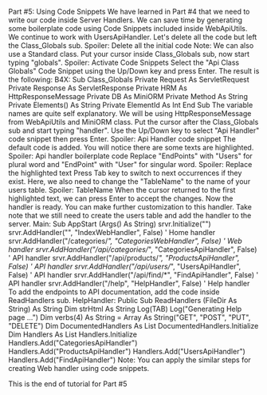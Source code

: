 Part #5: Using Code Snippets
We have learned in Part #4 that we need to write our code inside Server Handlers.
We can save time by generating some boilerplate code using Code Snippets included inside WebApiUtils.
We continue to work with UsersApiHandler.
Let's delete all the code but left the Class_Globals sub.
Spoiler: Delete all the initial code
Note: We can also use a Standard class.
Put your cursor inside Class_Globals sub, now start typing "globals".
Spoiler: Activate Code Snippets
Select the "Api Class Globals" Code Snippet using the Up/Down key and press Enter.
The result is the following:
B4X:
Sub Class_Globals
        Private Request As ServletRequest
        Private Response As ServletResponse
        Private HRM As HttpResponseMessage
        Private DB As MiniORM
        Private Method As String
        Private Elements() As String
        Private ElementId As Int
End Sub
The variable names are quite self explanatory. We will be using HttpResponseMessage from WebApiUtils and MiniORM class.
Put the cursor after the Class_Globals sub and start typing "handler".
Use the Up/Down key to select "Api Handler" code snippet then press Enter.
Spoiler: Api Handler code snippet
The default code is added. You will notice there are some texts are highlighted.
Spoiler: Api handler boilerplate code
Replace "EndPoints" with "Users" for plural word and "EndPoint" with "User" for singular word.
Spoiler: Replace the highlighted text
Press Tab key to switch to next occurrences if they exist.
Here, we also need to change the "TableName" to the name of your users table.
Spoiler: TableName
When the cursor returned to the first highlighted text, we can press Enter to accept the changes.
Now the handler is ready. You can make further customization to this handler.
Take note that we still need to create the users table and add the handler to the server.
Main:
Sub AppStart (Args() As String)    srvr.Initialize("")
    srvr.AddHandler("", "IndexWebHandler", False)                           ' Home handler
    srvr.AddHandler("/categories/*", "CategoriesWebHandler", False)         ' Web handler
    srvr.AddHandler("/api/categories/*", "CategoriesApiHandler", False)     ' API handler
    srvr.AddHandler("/api/products/*", "ProductsApiHandler", False)         ' API handler
    srvr.AddHandler("/api/users/*", "UsersApiHandler", False)               ' API handler
    srvr.AddHandler("/api/find/*", "FindApiHandler", False)                 ' API handler
    srvr.AddHandler("/help", "HelpHandler", False)                          ' Help handler
To add the endpoints to API documentation, add the code inside ReadHandlers sub.
HelpHandler:
Public Sub ReadHandlers (FileDir As String) As String
    Dim strHtml As String
    Log(TAB)
    Log("Generating Help page ...")
    Dim verbs(4) As String = Array As String("GET", "POST", "PUT", "DELETE")
    Dim DocumentedHandlers As List
    DocumentedHandlers.Initialize
    Dim Handlers As List
    Handlers.Initialize
    Handlers.Add("CategoriesApiHandler")
    Handlers.Add("ProductsApiHandler")
    Handlers.Add("UsersApiHandler")
    Handlers.Add("FindApiHandler")
Note: You can apply the similar steps for creating Web handler using code snippets.

This is the end of tutorial for Part #5
